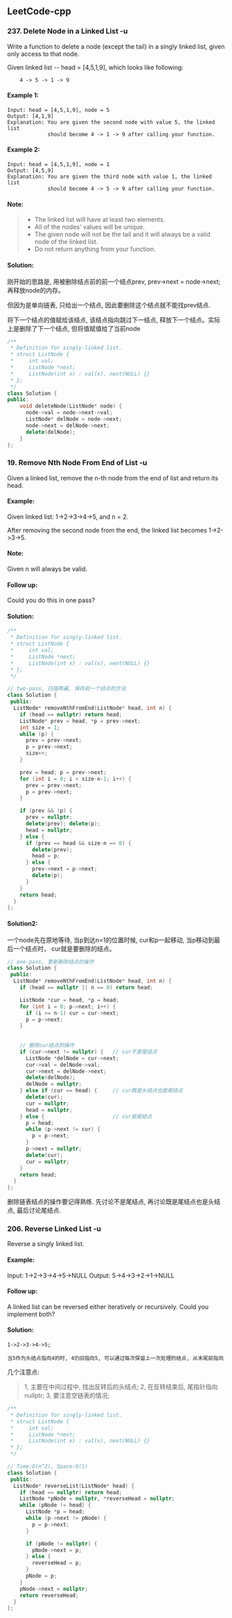 ## LeetCode-cpp

### 237. Delete Node in a Linked List -u

Write a function to delete a node (except the tail) in a singly linked list, given only access to that node.

Given linked list -- head = [4,5,1,9], which looks like following:
```
    4 -> 5 -> 1 -> 9
```
#### Example 1:
```
Input: head = [4,5,1,9], node = 5
Output: [4,1,9]
Explanation: You are given the second node with value 5, the linked list
             should become 4 -> 1 -> 9 after calling your function.
```
#### Example 2:
```
Input: head = [4,5,1,9], node = 1
Output: [4,5,9]
Explanation: You are given the third node with value 1, the linked list
             should become 4 -> 5 -> 9 after calling your function.
```
#### Note:

> * The linked list will have at least two elements.
> * All of the nodes' values will be unique.
> * The given node will not be the tail and it will always be a valid node of the linked list.
> * Do not return anything from your function.

#### Solution:

刚开始的思路是, 用被删除结点前的前一个结点prev, prev->next = node->next; 再释放node的内存。

但因为是单向链表, 只给出一个结点, 因此要删除这个结点就不能找prev结点.

<span sytle="color:red">将下一个结点的值赋给该结点, 该结点指向跳过下一结点, 释放下一个结点。实际上是删除了下一个结点, 但将值赋值给了当前node</span>

```cpp
/**
 * Definition for singly-linked list.
 * struct ListNode {
 *     int val;
 *     ListNode *next;
 *     ListNode(int x) : val(x), next(NULL) {}
 * };
 */
class Solution {
public:
    void deleteNode(ListNode* node) {
      node->val = node->next->val;
      ListNode* delNode = node->next;
      node->next = delNode->next;
      delete(delNode);
    }
};
```


### 19. Remove Nth Node From End of List -u

Given a linked list, remove the n-th node from the end of list and return its head.

#### Example:
Given linked list: 1->2->3->4->5, and n = 2.

After removing the second node from the end, the linked list becomes 1->2->3->5.

#### Note:
Given n will always be valid.

#### Follow up:
Could you do this in one pass?

#### Solution:



```cpp
/**
 * Definition for singly-linked list.
 * struct ListNode {
 *     int val;
 *     ListNode *next;
 *     ListNode(int x) : val(x), next(NULL) {}
 * };
 */

// two-pass, 扫描两遍, 保存前一个结点的方法
class Solution {
 public:
  ListNode* removeNthFromEnd(ListNode* head, int n) {
    if (head == nullptr) return head;
    ListNode* prev = head, *p = prev->next;
    int size = 1;
    while (p) {
      prev = prev->next;
      p = prev->next;
      size++;
    }

    prev = head; p = prev->next;
    for (int i = 0; i < size-n-1; i++) {
      prev = prev->next;
      p = prev->next;
    }

    if (prev && !p) {
      prev = nullptr;
      delete(prev); delete(p);
      head = nullptr;
    } else {
      if (prev == head && size-n == 0) {
        delete(prev);
        head = p;
      } else {
        prev->next = p->next;
        delete(p);
      }
    }
    return head;
  }
};
```

#### Solution2:

一个node先在原地等待, 当p到达n=1的位置时候, cur和p一起移动, 当p移动到最后一个结点时， cur就是要删除的结点。
```cpp
// one-pass, 更新删除结点的操作
class Solution {
 public:
  ListNode* removeNthFromEnd(ListNode* head, int n) {
    if (head == nullptr || n == 0) return head;

    ListNode *cur = head, *p = head;
    for (int i = 0; p->next; i++) {
      if (i >= n-1) cur = cur->next;
      p = p->next;
    }
    
    
    // 删除cur结点的操作
    if (cur->next != nullptr) {   // cur不是尾结点
      ListNode *delNode = cur->next;
      cur->val = delNode->val;
      cur->next = delNode->next;
      delete(delNode);
      delNode = nullptr;
    } else if (cur == head) {     // cur既是头结点也是尾结点
      delete(cur);
      cur = nullptr;
      head = nullptr;
    } else {                      // cur是尾结点
      p = head;
      while (p->next != cur) {
        p = p->next;
      }
      p->next = nullptr;
      delete(cur);
      cur = nullptr;
    }
    return head;
  }
};
```


删除链表结点的操作要记得熟练.
先讨论不是尾结点, 再讨论既是尾结点也是头结点, 最后讨论尾结点.


### 206. Reverse Linked List -u

Reverse a singly linked list.

#### Example:

Input: 1->2->3->4->5->NULL
Output: 5->4->3->2->1->NULL
#### Follow up:

A linked list can be reversed either iteratively or recursively. Could you implement both?

#### Solution:
```
1->2->3->4->5;

当5作为头结点指向4的时, 4仍旧指向5, 可以通过每次保留上一次处理的结点, 从末尾前指向
```

几个注意点:
> 1, 主要在中间过程中, 找出反转后的头结点;
> 2, 在反转结束后, 尾指针指向nullptr;
> 3, 要注意空链表的情况;

```cpp
/**
 * Definition for singly-linked list.
 * struct ListNode {
 *     int val;
 *     ListNode *next;
 *     ListNode(int x) : val(x), next(NULL) {}
 * };
 */

// Time:O(n^2), Space:O(1)
class Solution {
 public:
  ListNode* reverseList(ListNode* head) {
    if (head == nullptr) return head;
    ListNode *pNode = nullptr, *reverseHead = nullptr;
    while (pNode != head) {
      ListNode *p = head;
      while (p->next != pNode) {
        p = p->next;
      }

      if (pNode != nullptr) {
        pNode->next = p;
      } else {
        reverseHead = p;
      }
      pNode = p;
    }
    pNode->next = nullptr;
    return reverseHead;
  }
};

```
